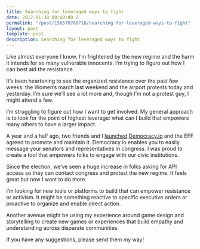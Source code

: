```yaml
---
title: Searching for leveraged ways to fight
date: 2017-01-30 00:00:00 Z
permalink: "/post/156570766718/searching-for-leveraged-ways-to-fight"
layout: post
template: post
description: Searching for leveraged ways to fight
---
```


<p>Like almost everyone I know, I’m frightened by the new regime and the harm it intends for so many vulnerable innocents. I’m trying to figure out how I can best aid the resistance.</p><p>It’s been heartening to see the organized resistance over the past few weeks: the Women’s march last weekend and the airport protests today and yesterday. I’m sure we’ll see a lot more and, though I’m not a protest guy, I might attend a few.</p><p>I’m struggling to figure out how I want to get involved. My general approach is to look for the point of highest leverage: what can I build that empowers many others to have a larger impact.</p><p>A year and a half ago, two friends and I&nbsp;<a href="http://blog.randylubin.com/post/124417803773/launching-democracyio">launched</a> <a href="https://democracy.io/">Democracy.io</a>&nbsp;and the EFF agreed to promote and maintain it. Democracy.io enables you to easily message your senators and representatives in congress. I was proud to create a tool that empowers folks to engage with our civic institutions.</p><p>Since the election, we’ve seen a huge increase in folks asking for API access so they can contact congress and protest the new regime. It feels great but now I want to do more.</p><p>I’m looking for new tools or platforms to build that can empower resistance or activism. It might be something reactive to specific executive orders or proactive to organize and enable direct action.</p><p>Another avenue might be using my experience around game design and storytelling to create new games or experiences that build empathy and understanding across disparate communities.</p><p>If you have any suggestions, please send them my way!</p>